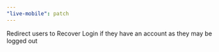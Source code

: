 ```yaml
---
"live-mobile": patch
---
```


Redirect users to Recover Login if they have an account as they may be logged out
